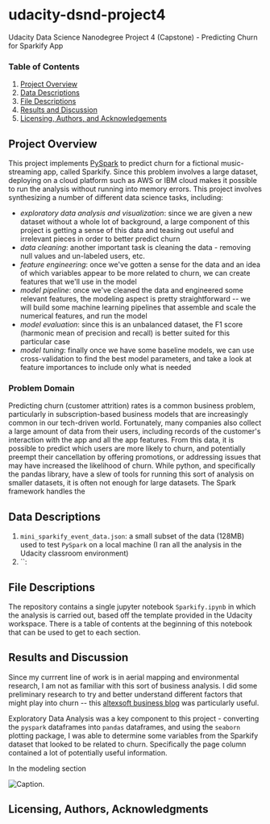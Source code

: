 # udacity-dsnd-project4
Udacity Data Science Nanodegree Project 4 (Capstone) - Predicting Churn for Sparkify App

### Table of Contents

1. [Project Overview](#overview)
2. [Data Descriptions](#data)
3. [File Descriptions](#files)
4. [Results and Discussion](#results)
5. [Licensing, Authors, and Acknowledgements](#licensing)


## Project Overview<a name="overview"></a>

This project implements [PySpark](https://spark.apache.org/docs/latest/api/python/index.html) to predict churn for a fictional music-streaming app, called Sparkify. Since this problem involves a large dataset, deploying on a cloud platform such as AWS or IBM cloud makes it possible to run the analysis without running into memory errors. This project involves synthesizing a number of different data science tasks, including:
 - *exploratory data analysis and visualization*: since we are given a new dataset without a whole lot of background, a large component of this project is getting a sense of this data and teasing out useful and irrelevant pieces in order to better predict churn
 - *data cleaning*: another important task is cleaning the data - removing null values and un-labeled users, etc.
 - *feature engineering*: once we've gotten a sense for the data and an idea of which variables appear to be more related to churn, we can create features that we'll use in the model
 - *model pipeline*: once we've cleaned the data and engineered some relevant features, the modeling aspect is pretty straightforward -- we will build some machine learning pipelines that assemble and scale the numerical features, and run the model
 - *model evaluation*: since this is an unbalanced dataset, the F1 score (harmonic mean of precision and recall) is better suited for this particular case
 - *model tuning*: finally once we have some baseline models, we can use cross-validation to find the best model parameters, and take a look at feature importances to include only what is needed 

### Problem Domain 

Predicting churn (customer attrition) rates is a common business problem, particularly in subscription-based business models that are increasingly common in our tech-driven world. Fortunately, many companies also collect a large amount of data from their users, including records of the customer's interaction with the app and all the app features. From this data, it is possible to predict which users are more likely to churn, and potentially preempt their cancellation by offering promotions, or addressing issues that may have increased the likelihood of churn. While python, and specifically the pandas library, have a slew of tools for running this sort of analysis on smaller datasets, it is often not enough for large datasets. The Spark framework handles the 

## Data Descriptions <a name="data"></a>
  
  1) `mini_sparkify_event_data.json`: a small subset of the data (128MB) used to test `PySpark` on a local machine (I ran all the analysis in the Udacity classroom environment)
  2) ``: 

## File Descriptions <a name="files"></a>

The repository contains a single jupyter notebook `Sparkify.ipynb` in which the analysis is carried out, based off the template provided in the Udacity workspace. There is a table of contents at the beginning of this notebook that can be used to get to each section.

## Results and Discussion<a name="results"></a>

Since my currrent line of work is in aerial mapping and environmental research, I am not as familiar with this sort of business analysis. I did some preliminary research to try and better understand different factors that might play into churn -- this [altexsoft business blog](https://www.altexsoft.com/blog/business/customer-churn-prediction-for-subscription-businesses-using-machine-learning-main-approaches-and-models/) was particularly useful. 

Exploratory Data Analysis was a key component to this project - converting the `pyspark` dataframes into `pandas` dataframes, and using the `seaborn` plotting package, I was able to determine some variables from the Sparkify dataset that looked to be related to churn. Specifically the page column contained a lot of potentially useful information. 

In the modeling section 

![Caption.](image.png)


## Licensing, Authors, Acknowledgments <a name="licensing"></a>
